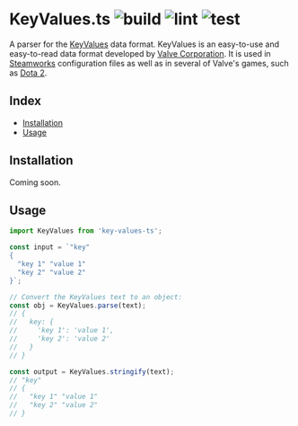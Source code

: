 # KeyValues.ts ![build](https://github.com/key-values/key-values-ts/workflows/build/badge.svg) ![lint](https://github.com/key-values/key-values-ts/workflows/lint/badge.svg) ![test](https://github.com/key-values/key-values-ts/workflows/test/badge.svg) <!-- omit in toc -->

A parser for the [KeyValues](https://developer.valvesoftware.com/wiki/KeyValues_class) data format. KeyValues is an easy-to-use and easy-to-read data format developed by [Valve Corporation](https://www.valvesoftware.com/en/). It is used in [Steamworks](https://partner.steamgames.com/doc/home) configuration files as well as in several of Valve's games, such as [Dota 2](https://blog.dota2.com).

## Index <!-- omit in toc -->
- [Installation](#installation)
- [Usage](#usage)

## Installation

Coming soon.

## Usage

```typescript
import KeyValues from 'key-values-ts';

const input = `"key"
{
  "key 1" "value 1"
  "key 2" "value 2"
}`;

// Convert the KeyValues text to an object:
const obj = KeyValues.parse(text);
// {
//   key: {
//     'key 1': 'value 1',
//     'key 2': 'value 2'
//   }
// }

const output = KeyValues.stringify(text);
// "key"
// {
//   "key 1" "value 1"
//   "key 2" "value 2"
// }
```
